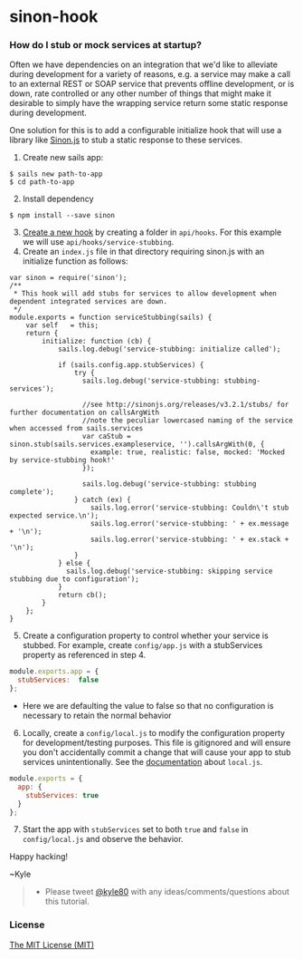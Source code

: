 sinon-hook
======================

### How do I stub or mock services at startup?
Often we have dependencies on an integration that we'd like to alleviate during development for a variety of reasons,
e.g. a service may make a call to an external REST or SOAP service that prevents offline development, or is down, rate
controlled or any other number of things that might make it desirable to simply have the wrapping service return some
static response during development.

One solution for this is to add a configurable initialize hook that will use a library like 
[Sinon.js](http://sinonjs.org/) to stub a static response to these services.

1. Create new sails app:
```
$ sails new path-to-app
$ cd path-to-app
```
2. Install dependency
```
$ npm install --save sinon
```
3. [Create a new hook](http://sailsjs.com/documentation/concepts/extending-sails/hooks/project-hooks) by creating a 
  folder in `api/hooks`.  For this example we will use `api/hooks/service-stubbing`.
4. Create an `index.js` file in that directory requiring sinon.js with an initialize function as follows:
```
var sinon = require('sinon');
/**
 * This hook will add stubs for services to allow development when dependent integrated services are down.
 */
module.exports = function serviceStubbing(sails) {
    var self   = this;
    return {
        initialize: function (cb) {
            sails.log.debug('service-stubbing: initialize called');

            if (sails.config.app.stubServices) {
                try {
                  sails.log.debug('service-stubbing: stubbing-services');

                  //see http://sinonjs.org/releases/v3.2.1/stubs/ for further documentation on callsArgWith
                  //note the peculiar lowercased naming of the service when accessed from sails.services
                  var caStub = sinon.stub(sails.services.exampleservice, '').callsArgWith(0, {
                    example: true, realistic: false, mocked: 'Mocked by service-stubbing hook!'
                  });

                  sails.log.debug('service-stubbing: stubbing complete');
                } catch (ex) {
                    sails.log.error('service-stubbing: Couldn\'t stub expected service.\n');
                    sails.log.error('service-stubbing: ' + ex.message + '\n');
                    sails.log.error('service-stubbing: ' + ex.stack + '\n');
                }
            } else {
              sails.log.debug('service-stubbing: skipping service stubbing due to configuration');
            }
            return cb();
        }
    };
}
```
5. Create a configuration property to control whether your service is stubbed.  For example, create `config/app.js` with
  a stubServices property as referenced in step 4.
```js
module.exports.app = {
  stubServices:  false
};
```
  * Here we are defaulting the value to false so that no configuration is necessary to retain the normal behavior
6. Locally, create a `config/local.js` to modify the configuration property for development/testing purposes.  This file
  is gitignored and will ensure you don't accidentally commit a change that will cause your app to stub services 
  unintentionally.  See the [documentation](http://sailsjs.com/documentation/concepts/configuration/the-local-js-file) 
  about `local.js`.
```js
module.exports = {
  app: {
    stubServices: true
  }
};
```
7. Start the app with `stubServices` set to both `true` and `false` in `config/local.js` and observe the behavior.

Happy hacking!

~Kyle

> + Please tweet [@kyle80](https://twitter.com/kyle80) with any ideas/comments/questions about this tutorial.


### License

[The MIT License (MIT)](https://github.com/sails101/contribute-to-sails101/blob/master/LICENSE)
